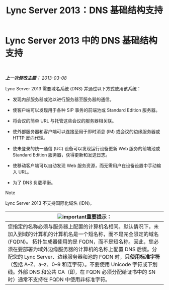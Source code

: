 ﻿---
title: Lync Server 2013：DNS 基础结构支持
TOCTitle: 域名系统 (DNS) 基础结构支持
ms:assetid: 37777c16-94ce-436d-b517-bcf53a564513
ms:mtpsurl: https://technet.microsoft.com/zh-cn/library/Gg425850(v=OCS.15)
ms:contentKeyID: 49312493
ms.date: 05/19/2016
mtps_version: v=OCS.15
ms.translationtype: HT
---

# Lync Server 2013 中的 DNS 基础结构支持

 

_**上一次修改主题：** 2013-03-08_

Lync Server 2013 需要域名系统 (DNS) 并通过以下方式使用该系统：

  - 发现内部服务器或池以进行服务器至服务器的通信。

  - 使客户端可以发现用于各种 SIP 事务的前端池或 Standard Edition 服务器。

  - 将会议的简单 URL 与托管这些会议的服务器相关联。

  - 使外部服务器和客户端可以连接至用于即时消息 (IM) 或会议的边缘服务器或 HTTP 反向代理。

  - 使未登录的统一通信 (UC) 设备可以发现运行设备更新 Web 服务的前端池或 Standard Edition 服务器，获得更新和发送日志。

  - 使移动客户端可以自动发现 Web 服务资源，而无需用户在设备设置中手动输入 URL。

  - 为了 DNS 负载平衡。

> [!NOTE]  
> Lync Server 2013 不支持国际化域名 (IDN)。



<table>
<thead>
<tr class="header">
<th><img src="images/Gg398794.important(OCS.15).gif" title="important" alt="important" />重要提示：</th>
</tr>
</thead>
<tbody>
<tr class="odd">
<td>您指定的名称必须与服务器上配置的计算机名相同。默认情况下，未加入到域的计算机的计算机名是一个短名称，而不是完全限定的域名 (FQDN)。 拓扑生成器使用的是 FQDN，而不是短名称。因此，您必须在要部署为域外边缘服务器的计算机的名称上配置 DNS 后缀。分配您的 Lync Server、边缘服务器和池的 FQDN 时，<strong>只使用标准字符</strong>（包括 A–Z、a–z、0–9 和连字符）。不要使用 Unicode 字符或下划线。外部 DNS 和公共 CA（即，在 FQDN 必须分配给证书中的 SN 时）通常不支持在 FQDN 中使用非标准字符。</td>
</tr>
</tbody>
</table>

